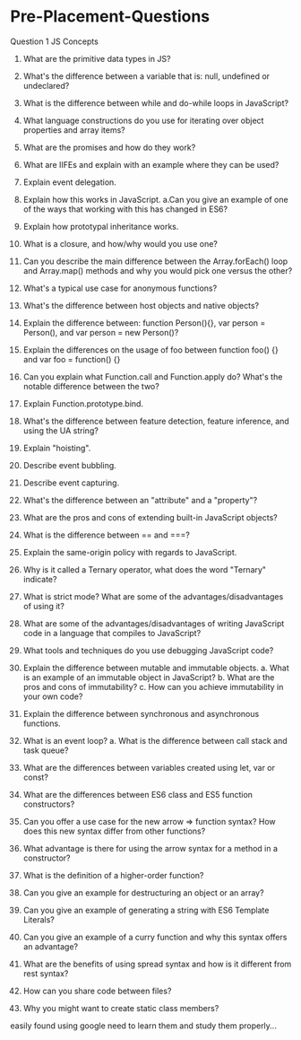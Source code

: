 # Pre-Placement-Questions
Question 1
JS Concepts
1. What are the primitive data types in JS?

2. What's the difference between a variable that is: null, undefined or undeclared?

3. What is the difference between while and do-while loops in JavaScript?

4. What language constructions do you use for iterating over object properties and array items?

5. What are the promises and how do they work?

6. What are IIFEs and explain with an example where they can be used?

7. Explain event delegation.

8. Explain how this works in JavaScript.
a.Can you give an example of one of the ways that working with this has changed in ES6?

9. Explain how prototypal inheritance works.

10. What is a closure, and how/why would you use one?

11. Can you describe the main difference between the Array.forEach() loop and Array.map() methods and why you would pick one versus the other?

12. What's a typical use case for anonymous functions?

13. What's the difference between host objects and native objects?

14. Explain the difference between: function Person(){}, var person = Person(), and var person = new Person()?

15. Explain the differences on the usage of foo between function foo() {} and var foo = function() {}

16. Can you explain what Function.call and Function.apply do? What's the notable difference between the two?

17. Explain Function.prototype.bind.

18. What's the difference between feature detection, feature inference, and using the UA string?

19. Explain "hoisting".

20. Describe event bubbling.

21. Describe event capturing.

22. What's the difference between an "attribute" and a "property"?

23. What are the pros and cons of extending built-in JavaScript objects?

24. What is the difference between == and ===?

25. Explain the same-origin policy with regards to JavaScript.

26. Why is it called a Ternary operator, what does the word "Ternary" indicate?

27. What is strict mode? What are some of the advantages/disadvantages of using it?

28. What are some of the advantages/disadvantages of writing JavaScript code in a language that compiles to JavaScript?

29. What tools and techniques do you use debugging JavaScript code?

30. Explain the difference between mutable and immutable objects.
a. What is an example of an immutable object in JavaScript?
b. What are the pros and cons of immutability?
c. How can you achieve immutability in your own code?

31. Explain the difference between synchronous and asynchronous functions.

32. What is an event loop?
a. What is the difference between call stack and task queue?

33. What are the differences between variables created using let, var or const?

34. What are the differences between ES6 class and ES5 function constructors?

35. Can you offer a use case for the new arrow => function syntax? How does this new syntax differ from other functions?

36. What advantage is there for using the arrow syntax for a method in a constructor?

37. What is the definition of a higher-order function?

38. Can you give an example for destructuring an object or an array?

39. Can you give an example of generating a string with ES6 Template Literals?

40. Can you give an example of a curry function and why this syntax offers an advantage?

41. What are the benefits of using spread syntax and how is it different from rest syntax?

42. How can you share code between files?

43. Why you might want to create static class members?



easily found using google
need to learn them and study them properly...
